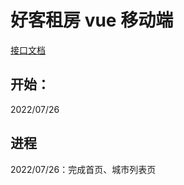 # 好客租房 vue 移动端  
[接口文档](http://liufusong.top:8080/)  
## 开始： 
2022/07/26  
## 进程  
2022/07/26：完成首页、城市列表页  